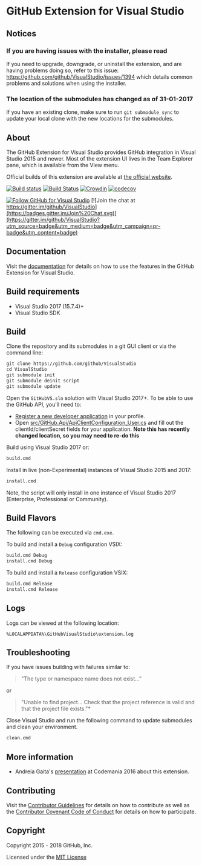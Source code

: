 # GitHub Extension for Visual Studio

## Notices

### If you are having issues with the installer, please read

If you need to upgrade, downgrade, or uninstall the extension, and are having problems doing so, refer to this issue: https://github.com/github/VisualStudio/issues/1394 which details common problems and solutions when using the installer.

### The location of the submodules has changed as of 31-01-2017

If you have an existing clone, make sure to run `git submodule sync` to update your local clone with the new locations for the submodules.

## About

The GitHub Extension for Visual Studio provides GitHub integration in Visual Studio 2015 and newer.
Most of the extension UI lives in the Team Explorer pane, which is available from the View menu.

Official builds of this extension are available at [the official website](https://visualstudio.github.com).

[![Build status](https://ci.appveyor.com/api/projects/status/dl8is5iqwt9qf3t7/branch/master?svg=true)](https://ci.appveyor.com/project/github-windows/visualstudio/branch/master)
[![Build Status](https://github-editor-tools.visualstudio.com/VisualStudio/_apis/build/status/github.VisualStudio?branchName=master)](https://github-editor-tools.visualstudio.com/VisualStudio/_build/latest?definitionId=4&branchName=master)
[![Crowdin](https://d322cqt584bo4o.cloudfront.net/github-visual-studio/localized.svg)](https://crowdin.com/project/github-visual-studio)
[![codecov](https://codecov.io/gh/GitHub/VisualStudio/branch/master/graph/badge.svg)](https://codecov.io/gh/GitHub/VisualStudio)

[![Follow GitHub for Visual Studio](https://img.shields.io/twitter/follow/GitHubVS.svg?style=social "Follow GitHubVS")](https://twitter.com/githubvs?ref_src=twsrc%5Etfw) [![Join the chat at https://gitter.im/github/VisualStudio](https://badges.gitter.im/Join%20Chat.svg)](https://gitter.im/github/VisualStudio?utm_source=badge&utm_medium=badge&utm_campaign=pr-badge&utm_content=badge)

## Documentation
Visit the [documentation](https://github.com/github/VisualStudio/tree/master/docs) for details on how to use the features in the GitHub Extension for Visual Studio.

## Build requirements

* Visual Studio 2017 (15.7.4)+
* Visual Studio SDK

## Build

Clone the repository and its submodules in a git GUI client or via the command line:

```txt
git clone https://github.com/github/VisualStudio
cd VisualStudio
git submodule init
git submodule deinit script
git submodule update
```

Open the `GitHubVS.sln` solution with Visual Studio 2017+.
To be able to use the GitHub API, you'll need to:

- [Register a new developer application](https://github.com/settings/developers) in your profile.
- Open [src/GitHub.Api/ApiClientConfiguration_User.cs](src/GitHub.Api/ApiClientConfiguration_User.cs) and fill out the clientId/clientSecret fields for your application. **Note this has recently changed location, so you may need to re-do this**

Build using Visual Studio 2017 or:

```txt
build.cmd
```

Install in live (non-Experimental) instances of Visual Studio 2015 and 2017:

```txt
install.cmd
```

Note, the script will only install in one instance of Visual Studio 2017 (Enterprise, Professional or Community).

## Build Flavors

The following can be executed via `cmd.exe`.

To build and install a `Debug` configuration VSIX:
```txt
build.cmd Debug
install.cmd Debug
```

To build and install a `Release` configuration VSIX:
```txt
build.cmd Release
install.cmd Release
```
## Logs
Logs can be viewed at the following location:

`%LOCALAPPDATA%\GitHubVisualStudio\extension.log`

## Troubleshooting

If you have issues building with failures similar to:

> "The type or namespace name does not exist..."

or

> "Unable to find project... Check that the project reference is valid and that the project file exists."*

Close Visual Studio and run the following command to update submodules and clean your environment.

```txt
clean.cmd
```

## More information
- Andreia Gaita's [presentation](https://www.youtube.com/watch?v=hz2hCO8e_8w) at Codemania 2016 about this extension.

## Contributing

Visit the [Contributor Guidelines](CONTRIBUTING.md) for details on how to contribute as well as the [Contributor Covenant Code of Conduct](CODE_OF_CONDUCT.md) for details on how to participate.

## Copyright

Copyright 2015 - 2018 GitHub, Inc.

Licensed under the [MIT License](LICENSE.md)
